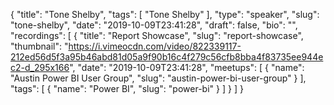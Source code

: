 {
  "title": "Tone Shelby",
  "tags": [
    "Tone Shelby"
  ],
  "type": "speaker",
  "slug": "tone-shelby",
  "date": "2019-10-09T23:41:28",
  "draft": false,
  "bio": "",
  "recordings": [
    {
      "title": "Report Showcase",
      "slug": "report-showcase",
      "thumbnail": "https://i.vimeocdn.com/video/822339117-212ed56d5f3a95b46abd81d05a9f90b16c4f279c56cfb8bba4f83735ee944ec2-d_295x166",
      "date": "2019-10-09T23:41:28",
      "meetups": [
        {
          "name": "Austin Power BI User Group",
          "slug": "austin-power-bi-user-group"
        }
      ],
      "tags": [
        {
          "name": "Power BI",
          "slug": "power-bi"
        }
      ]
    }
  ]
}